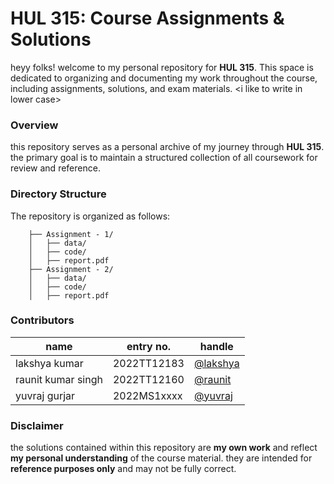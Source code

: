 # HUL 315: Course Assignments & Solutions

heyy folks! welcome to my personal repository for **HUL 315**. This space is dedicated to organizing and documenting my work throughout the course, including assignments, solutions, and exam materials.
\<i like to write in lower case\>

### Overview

this repository serves as a personal archive of my journey through **HUL 315**. the primary goal is to maintain a structured collection of all coursework for review and reference.

### Directory Structure
The repository is organized as follows:
```
    ├── Assignment - 1/
    │   ├── data/
    │   ├── code/
    │   ├── report.pdf
    ├── Assignment - 2/
    │   ├── data/
    │   ├── code/
    │   ├── report.pdf
```

### Contributors

| name          | entry no.   | handle                                |
|---------------|-------------|---------------------------------------|
| lakshya kumar | 2022TT12183  | [@lakshya](https://github.com/Yeatrix) |
| raunit kumar singh | 2022TT12160  | [@raunit](https://github.com/ananya)   |
| yuvraj gurjar   | 2022MS1xxxx  | [@yuvraj](https://github.com/rohan)     |


### Disclaimer

the solutions contained within this repository are **my own work** and reflect **my personal understanding** of the course material. they are intended for **reference purposes only** and may not be fully correct.  
